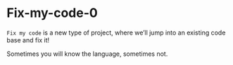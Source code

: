 # Fix-my-code-0

`Fix my code` is a new type of project, where we’ll jump into an existing code base and fix it!

Sometimes you will know the language, sometimes not.